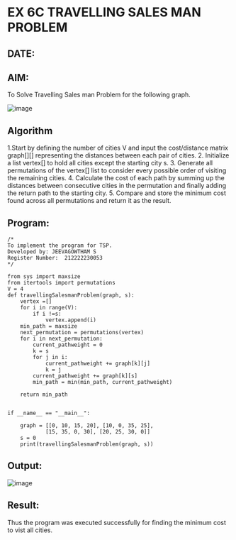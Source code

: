 # EX 6C TRAVELLING SALES MAN PROBLEM
## DATE:
## AIM:
To Solve Travelling Sales man Problem for the following graph.

![image](https://github.com/user-attachments/assets/653921a4-3d7b-4691-9b41-735e80f7af0b)



## Algorithm
1.Start by defining the number of cities V and input the cost/distance matrix graph[][] representing the distances between each pair of cities.
2. Initialize a list vertex[] to hold all cities except the starting city s.
3. Generate all permutations of the vertex[] list to consider every possible order of visiting the remaining cities.
4. Calculate the cost of each path by summing up the distances between consecutive cities in the permutation and finally adding the return path to the starting 
   city. 
5. Compare and store the minimum cost found across all permutations and return it as the result.
   

## Program:
```
/*
To implement the program for TSP.
Developed by: JEEVAGOWTHAM S
Register Number:  212222230053
*/
```
```
from sys import maxsize
from itertools import permutations
V = 4
def travellingSalesmanProblem(graph, s):
    vertex =[]
    for i in range(V):
        if i !=s:
            vertex.append(i)
    min_path = maxsize
    next_permutation = permutations(vertex)
    for i in next_permutation:
        current_pathweight = 0
        k = s
        for j in i:
            current_pathweight += graph[k][j]
            k = j
        current_pathweight += graph[k][s]
        min_path = min(min_path, current_pathweight)
        
    return min_path
    

if __name__ == "__main__":
 
    graph = [[0, 10, 15, 20], [10, 0, 35, 25],
            [15, 35, 0, 30], [20, 25, 30, 0]]
    s = 0
    print(travellingSalesmanProblem(graph, s))
```

## Output:

![image](https://github.com/user-attachments/assets/1976711d-382e-4869-93ef-3fe76b27d15d)


## Result:
Thus the program was executed successfully for finding the minimum cost to vist all cities.
